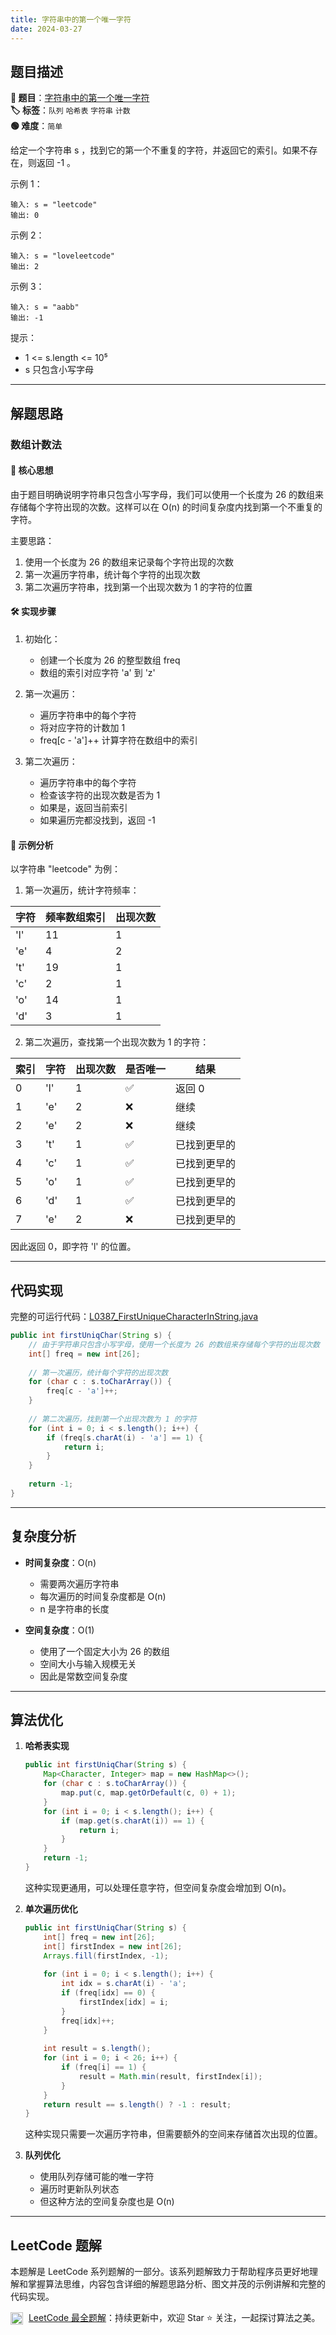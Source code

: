 ```yaml
---
title: 字符串中的第一个唯一字符
date: 2024-03-27
---
```


## 题目描述

**🔗 题目**：[字符串中的第一个唯一字符](https://leetcode.cn/problems/first-unique-character-in-a-string/)  
**🏷️ 标签**：`队列` `哈希表` `字符串` `计数`  
**🟢 难度**：`简单`  

给定一个字符串 s ，找到它的第一个不重复的字符，并返回它的索引。如果不存在，则返回 -1 。

示例 1：
```
输入: s = "leetcode"
输出: 0
```

示例 2：
```
输入: s = "loveleetcode"
输出: 2
```

示例 3：
```
输入: s = "aabb"
输出: -1
```

提示：
- 1 <= s.length <= 10⁵
- s 只包含小写字母

---

## 解题思路

### 数组计数法

#### 📝 核心思想
由于题目明确说明字符串只包含小写字母，我们可以使用一个长度为 26 的数组来存储每个字符出现的次数。这样可以在 O(n) 的时间复杂度内找到第一个不重复的字符。

主要思路：
1. 使用一个长度为 26 的数组来记录每个字符出现的次数
2. 第一次遍历字符串，统计每个字符的出现次数
3. 第二次遍历字符串，找到第一个出现次数为 1 的字符的位置

#### 🛠️ 实现步骤
1. 初始化：
   - 创建一个长度为 26 的整型数组 freq
   - 数组的索引对应字符 'a' 到 'z'

2. 第一次遍历：
   - 遍历字符串中的每个字符
   - 将对应字符的计数加 1
   - freq[c - 'a']++ 计算字符在数组中的索引

3. 第二次遍历：
   - 遍历字符串中的每个字符
   - 检查该字符的出现次数是否为 1
   - 如果是，返回当前索引
   - 如果遍历完都没找到，返回 -1

#### 🧩 示例分析
以字符串 "leetcode" 为例：

1. 第一次遍历，统计字符频率：

| 字符 | 频率数组索引 | 出现次数 |
|-----|------------|---------|
| 'l' | 11 | 1 |
| 'e' | 4 | 2 |
| 't' | 19 | 1 |
| 'c' | 2 | 1 |
| 'o' | 14 | 1 |
| 'd' | 3 | 1 |

2. 第二次遍历，查找第一个出现次数为 1 的字符：

| 索引 | 字符 | 出现次数 | 是否唯一 | 结果 |
|-----|------|---------|----------|------|
| 0 | 'l' | 1 | ✅ | 返回 0 |
| 1 | 'e' | 2 | ❌ | 继续 |
| 2 | 'e' | 2 | ❌ | 继续 |
| 3 | 't' | 1 | ✅ | 已找到更早的 |
| 4 | 'c' | 1 | ✅ | 已找到更早的 |
| 5 | 'o' | 1 | ✅ | 已找到更早的 |
| 6 | 'd' | 1 | ✅ | 已找到更早的 |
| 7 | 'e' | 2 | ❌ | 已找到更早的 |

因此返回 0，即字符 'l' 的位置。

---

## 代码实现

完整的可运行代码：[L0387_FirstUniqueCharacterInString.java](../src/main/java/L0387_FirstUniqueCharacterInString.java)

```java
public int firstUniqChar(String s) {
    // 由于字符串只包含小写字母，使用一个长度为 26 的数组来存储每个字符的出现次数
    int[] freq = new int[26];
    
    // 第一次遍历，统计每个字符的出现次数
    for (char c : s.toCharArray()) {
        freq[c - 'a']++;
    }
    
    // 第二次遍历，找到第一个出现次数为 1 的字符
    for (int i = 0; i < s.length(); i++) {
        if (freq[s.charAt(i) - 'a'] == 1) {
            return i;
        }
    }
    
    return -1;
}
```

---

## 复杂度分析

- **时间复杂度**：O(n)
  - 需要两次遍历字符串
  - 每次遍历的时间复杂度都是 O(n)
  - n 是字符串的长度

- **空间复杂度**：O(1)
  - 使用了一个固定大小为 26 的数组
  - 空间大小与输入规模无关
  - 因此是常数空间复杂度

---

## 算法优化

1. **哈希表实现**
   ```java
   public int firstUniqChar(String s) {
       Map<Character, Integer> map = new HashMap<>();
       for (char c : s.toCharArray()) {
           map.put(c, map.getOrDefault(c, 0) + 1);
       }
       for (int i = 0; i < s.length(); i++) {
           if (map.get(s.charAt(i)) == 1) {
               return i;
           }
       }
       return -1;
   }
   ```
   这种实现更通用，可以处理任意字符，但空间复杂度会增加到 O(n)。

2. **单次遍历优化**
   ```java
   public int firstUniqChar(String s) {
       int[] freq = new int[26];
       int[] firstIndex = new int[26];
       Arrays.fill(firstIndex, -1);
       
       for (int i = 0; i < s.length(); i++) {
           int idx = s.charAt(i) - 'a';
           if (freq[idx] == 0) {
               firstIndex[idx] = i;
           }
           freq[idx]++;
       }
       
       int result = s.length();
       for (int i = 0; i < 26; i++) {
           if (freq[i] == 1) {
               result = Math.min(result, firstIndex[i]);
           }
       }
       return result == s.length() ? -1 : result;
   }
   ```
   这种实现只需要一次遍历字符串，但需要额外的空间来存储首次出现的位置。

3. **队列优化**
   - 使用队列存储可能的唯一字符
   - 遍历时更新队列状态
   - 但这种方法的空间复杂度也是 O(n)

---

## LeetCode 题解

本题解是 LeetCode 系列题解的一部分。该系列题解致力于帮助程序员更好地理解和掌握算法思维，内容包含详细的解题思路分析、图文并茂的示例讲解和完整的代码实现。

<img src="https://github.githubassets.com/images/modules/logos_page/GitHub-Mark.png" alt="GitHub" width="20" style="vertical-align: middle; margin-right: 5px"> [LeetCode 最全题解](https://github.com/LjyYano/LeetCode)：持续更新中，欢迎 Star ⭐️ 关注，一起探讨算法之美。 